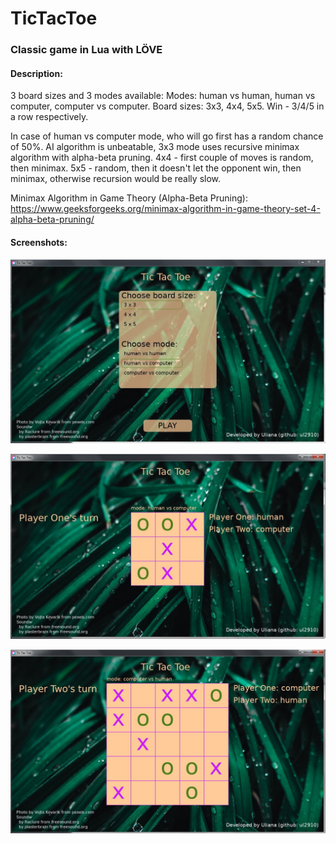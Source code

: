 # TicTacToe
### Classic game in Lua with LÖVE

#### Description:
3 board sizes and 3 modes available:
Modes: human vs human, human vs computer, computer vs computer.
Board sizes: 3x3, 4x4, 5x5.
Win - 3/4/5 in a row respectively.

In case of human vs computer mode, who will go first has a random chance of 50%.
AI algorithm is unbeatable, 3x3 mode uses recursive minimax algorithm with alpha-beta pruning. 
4x4 - first couple of moves is random, then minimax.
5x5 - random, then it doesn't let the opponent win, then minimax, otherwise recursion would be really slow.

Minimax Algorithm in Game Theory (Alpha-Beta Pruning):
https://www.geeksforgeeks.org/minimax-algorithm-in-game-theory-set-4-alpha-beta-pruning/

#### Screenshots:

![StarterScreen](screenshots/starterScreen.JPG)

![3x3board](screenshots/3x3board.JPG)

![5x5board](screenshots/5x5board.JPG)
